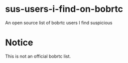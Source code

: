 # sus-users-i-find-on-bobrtc
An open source list of bobrtc users I find suspicious

# Notice
This is not an official bobrtc list.

